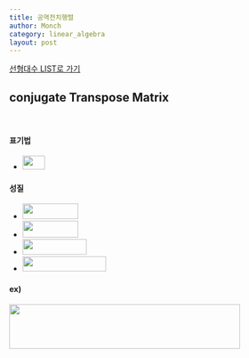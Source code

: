 ```yaml
---
title: 공역전치행렬
author: Monch
category: linear_algebra
layout: post
---
```


[선형대수 LIST로 가기](https://songminkee.github.io//linear_algebra/2030/05/03/list.html)

 

  

 <h2><b>conjugate Transpose Matrix</b></h2>

<br>

<h4><strong>표기법</strong></h4>

-  <img src="{{'assets/picture/la_ctm_0.jpg' | relative_url}}" height="25" width="40"> 



<h4><strong>성질</strong></h4>

- <img src="{{'assets/picture/la_ctm_1.jpg' | relative_url}}" height="28" width="100">  
- <img src="{{'assets/picture/la_ctm_2.jpg' | relative_url}}" height="30" width="100">  
- <img src="{{'assets/picture/la_ctm_3.jpg' | relative_url}}" height="28" width="115">  
- <img src="{{'assets/picture/la_ctm_4.jpg' | relative_url}}" height="27" width="150">  



<h4><strong>ex)</strong></h4>

<img src="{{'assets/picture/la_ctm_5.jpg' | relative_url}}" height="80" width="415">




